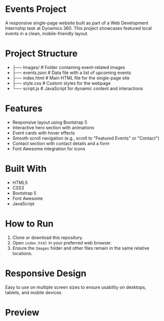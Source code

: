 # Events Project

A responsive single-page website built as part of a Web Development Internship task at Dynamics 360. This project showcases featured local events in a clean, mobile-friendly layout.

# Project Structure
- ├── Images/ # Folder containing event-related images
- ├── events.json # Data file with a list of upcoming events
- ├── index.html # Main HTML file for the single-page site
- ├── style.css # Custom styles for the webpage
- └── script.js # JavaScript for dynamic content and interactions

# Features

- Responsive layout using Bootstrap 5
- Interactive hero section with animations
- Event cards with hover effects
- Smooth scroll navigation (e.g., scroll to "Featured Events" or "Contact")
- Contact section with contact details and a form
- Font Awesome integration for icons

# Built With

- HTML5  
- CSS3  
- Bootstrap 5  
- Font Awesome  
- JavaScript 

# How to Run

1. Clone or download this repository.
2. Open `index.html` in your preferred web browser.
3. Ensure the `Images` folder and other files remain in the same relative locations.

# Responsive Design

Easy to use on multiple screen sizes to ensure usability on desktops, tablets, and mobile devices.

#  Preview

